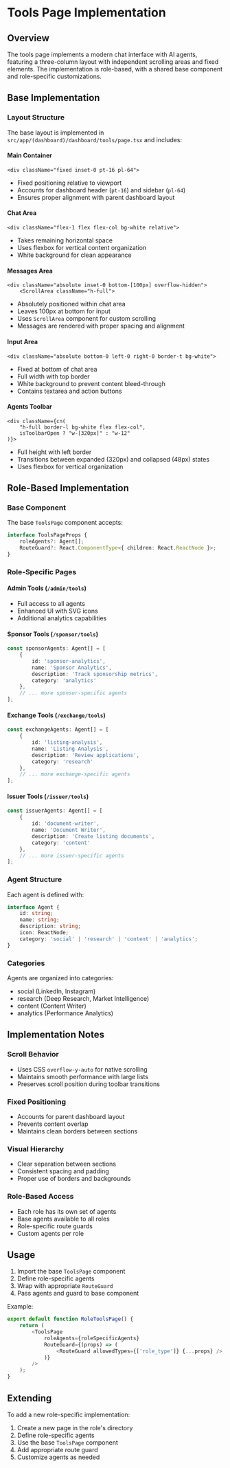 # Tools Page Implementation

## Overview
The tools page implements a modern chat interface with AI agents, featuring a three-column layout with independent scrolling areas and fixed elements. The implementation is role-based, with a shared base component and role-specific customizations.

## Base Implementation

### Layout Structure
The base layout is implemented in `src/app/(dashboard)/dashboard/tools/page.tsx` and includes:

#### Main Container
```tsx
<div className="fixed inset-0 pt-16 pl-64">
```
- Fixed positioning relative to viewport
- Accounts for dashboard header (`pt-16`) and sidebar (`pl-64`)
- Ensures proper alignment with parent dashboard layout

#### Chat Area
```tsx
<div className="flex-1 flex flex-col bg-white relative">
```
- Takes remaining horizontal space
- Uses flexbox for vertical content organization
- White background for clean appearance

#### Messages Area
```tsx
<div className="absolute inset-0 bottom-[100px] overflow-hidden">
    <ScrollArea className="h-full">
```
- Absolutely positioned within chat area
- Leaves 100px at bottom for input
- Uses `ScrollArea` component for custom scrolling
- Messages are rendered with proper spacing and alignment

#### Input Area
```tsx
<div className="absolute bottom-0 left-0 right-0 border-t bg-white">
```
- Fixed at bottom of chat area
- Full width with top border
- White background to prevent content bleed-through
- Contains textarea and action buttons

#### Agents Toolbar
```tsx
<div className={cn(
    "h-full border-l bg-white flex flex-col",
    isToolbarOpen ? "w-[320px]" : "w-12"
)}>
```
- Full height with left border
- Transitions between expanded (320px) and collapsed (48px) states
- Uses flexbox for vertical organization

## Role-Based Implementation

### Base Component
The base `ToolsPage` component accepts:
```typescript
interface ToolsPageProps {
    roleAgents?: Agent[];
    RouteGuard?: React.ComponentType<{ children: React.ReactNode }>;
}
```

### Role-Specific Pages

#### Admin Tools (`/admin/tools`)
- Full access to all agents
- Enhanced UI with SVG icons
- Additional analytics capabilities

#### Sponsor Tools (`/sponsor/tools`)
```typescript
const sponsorAgents: Agent[] = [
    {
        id: 'sponsor-analytics',
        name: 'Sponsor Analytics',
        description: 'Track sponsorship metrics',
        category: 'analytics'
    },
    // ... more sponsor-specific agents
];
```

#### Exchange Tools (`/exchange/tools`)
```typescript
const exchangeAgents: Agent[] = [
    {
        id: 'listing-analysis',
        name: 'Listing Analysis',
        description: 'Review applications',
        category: 'research'
    },
    // ... more exchange-specific agents
];
```

#### Issuer Tools (`/issuer/tools`)
```typescript
const issuerAgents: Agent[] = [
    {
        id: 'document-writer',
        name: 'Document Writer',
        description: 'Create listing documents',
        category: 'content'
    },
    // ... more issuer-specific agents
];
```

### Agent Structure
Each agent is defined with:
```typescript
interface Agent {
    id: string;
    name: string;
    description: string;
    icon: ReactNode;
    category: 'social' | 'research' | 'content' | 'analytics';
}
```

### Categories
Agents are organized into categories:
- social (LinkedIn, Instagram)
- research (Deep Research, Market Intelligence)
- content (Content Writer)
- analytics (Performance Analytics)

## Implementation Notes

### Scroll Behavior
- Uses CSS `overflow-y-auto` for native scrolling
- Maintains smooth performance with large lists
- Preserves scroll position during toolbar transitions

### Fixed Positioning
- Accounts for parent dashboard layout
- Prevents content overlap
- Maintains clean borders between sections

### Visual Hierarchy
- Clear separation between sections
- Consistent spacing and padding
- Proper use of borders and backgrounds

### Role-Based Access
- Each role has its own set of agents
- Base agents available to all roles
- Role-specific route guards
- Custom agents per role

## Usage
1. Import the base `ToolsPage` component
2. Define role-specific agents
3. Wrap with appropriate `RouteGuard`
4. Pass agents and guard to base component

Example:
```typescript
export default function RoleToolsPage() {
    return (
        <ToolsPage
            roleAgents={roleSpecificAgents}
            RouteGuard={(props) => (
                <RouteGuard allowedTypes={['role_type']} {...props} />
            )}
        />
    );
}
```

## Extending
To add a new role-specific implementation:
1. Create a new page in the role's directory
2. Define role-specific agents
3. Use the base `ToolsPage` component
4. Add appropriate route guard
5. Customize agents as needed 